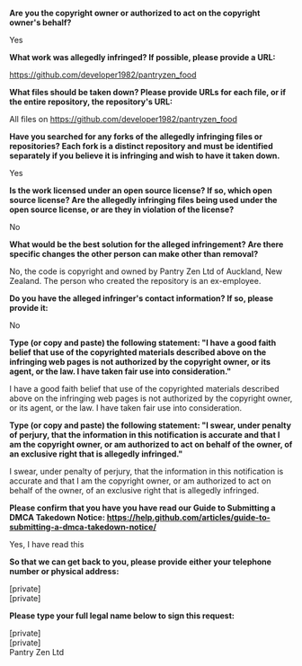 **Are you the copyright owner or authorized to act on the copyright owner's behalf?**  

Yes

**What work was allegedly infringed? If possible, please provide a URL:**  

https://github.com/developer1982/pantryzen_food

**What files should be taken down? Please provide URLs for each file, or if the entire repository, the repository's URL:**  

All files on https://github.com/developer1982/pantryzen_food

**Have you searched for any forks of the allegedly infringing files or repositories? Each fork is a distinct repository and must be identified separately if you believe it is infringing and wish to have it taken down.**  

Yes

**Is the work licensed under an open source license? If so, which open source license? Are the allegedly infringing files being used under the open source license, or are they in violation of the license?**  

No

**What would be the best solution for the alleged infringement? Are there specific changes the other person can make other than removal?**  

No, the code is copyright and owned by Pantry Zen Ltd of Auckland, New Zealand. The person who created the repository is an ex-employee.

**Do you have the alleged infringer's contact information? If so, please provide it:**  

No

**Type (or copy and paste) the following statement: "I have a good faith belief that use of the copyrighted materials described above on the infringing web pages is not authorized by the copyright owner, or its agent, or the law. I have taken fair use into consideration."**  

I have a good faith belief that use of the copyrighted materials described above on the infringing web pages is not authorized by the copyright owner, or its agent, or the law. I have taken fair use into consideration.

**Type (or copy and paste) the following statement: "I swear, under penalty of perjury, that the information in this notification is accurate and that I am the copyright owner, or am authorized to act on behalf of the owner, of an exclusive right that is allegedly infringed."**  

I swear, under penalty of perjury, that the information in this notification is accurate and that I am the copyright owner, or am authorized to act on behalf of the owner, of an exclusive right that is allegedly infringed.

**Please confirm that you have you have read our Guide to Submitting a DMCA Takedown Notice: https://help.github.com/articles/guide-to-submitting-a-dmca-takedown-notice/**  

Yes, I have read this

**So that we can get back to you, please provide either your telephone number or physical address:**  

[private]  
[private]  

**Please type your full legal name below to sign this request:**  

[private]  
[private]  
Pantry Zen Ltd
